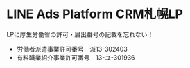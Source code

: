 # LINE Ads Platform CRM札幌LP

LPに厚生労働省の許可・届出番号の記載を忘れない！

* 労働者派遣事業許可番号　派13-302403
* 有料職業紹介事業許可番号　13-ユ-301936
